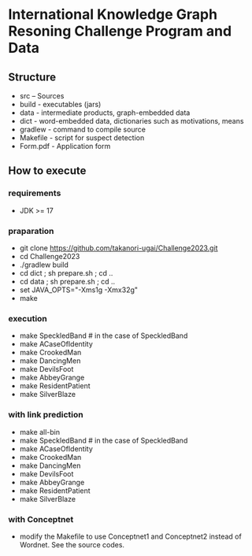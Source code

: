 # International Knowledge Graph Resoning Challenge Program and Data

## Structure
  - src – Sources
  - build     - executables (jars)
- data - intermediate products, graph-embedded data
- dict - word-embedded data, dictionaries such as motivations, means
- gradlew - command to compile source
- Makefile - script for suspect detection
- Form.pdf - Application form

## How to execute

### requirements
 - JDK >= 17
### praparation
- git clone https://github.com/takanori-ugai/Challenge2023.git
- cd Challenge2023
 - ./gradlew build
 - cd dict ; sh prepare.sh ; cd ..
 - cd data ; sh prepare.sh ; cd ..
 - set JAVA_OPTS="-Xms1g -Xmx32g"
 - make
### execution
  - make SpeckledBand # in the case of SpeckledBand
  - make ACaseOfIdentity
  - make CrookedMan
  - make DancingMen
  - make DevilsFoot
  - make AbbeyGrange
  - make ResidentPatient
  - make SilverBlaze

### with link prediction
  - make all-bin
- make SpeckledBand # in the case of SpeckledBand
- make ACaseOfIdentity
- make CrookedMan
- make DancingMen
- make DevilsFoot
- make AbbeyGrange
- make ResidentPatient
- make SilverBlaze

### with Conceptnet
  - modify the Makefile to use Conceptnet1 and Conceptnet2 instead of Wordnet. See the source codes.